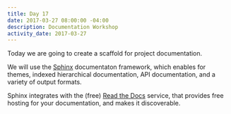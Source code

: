 ```yaml
---
title: Day 17
date: 2017-03-27 08:00:00 -04:00
description: Documentation Workshop
activity_date: 2017-03-27
---
```


Today we are going to create a scaffold for project documentation.

We will use the [Sphinx](http://www.sphinx-doc.org/en/stable/) documentaton framework, which enables for themes, indexed hierarchical documentation, API documentation, and a variety of output formats.

Sphinx integrates with the (free) [Read the Docs](https://readthedocs.org) service, that provides free hosting for your documentation, and makes it discoverable.

